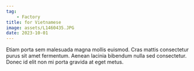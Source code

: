 ```yaml
---
tag: 
    - Factory
title: for Vietnamese
image: assets/L1460435.JPG
date: 2023-10-01
---
```


Etiam porta sem malesuada magna mollis euismod. Cras mattis consectetur purus sit amet fermentum. Aenean lacinia bibendum nulla sed consectetur. Donec id elit non mi porta gravida at eget metus.
